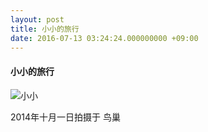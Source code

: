 ```yaml
---
layout: post
title: 小小的旅行
date: 2016-07-13 03:24:24.000000000 +09:00
---
```



#### 小小的旅行

![小小](http://b194.photo.store.qq.com/psbe?/V10ntugx2tpfhM/8bWqeR0eac0KVo9BS3bEAbbkSTzgMqnurgYHE8ePanOT3Paw5xkrs9IXqXufiG5D/b/dJXTqXPoBgAA&bo=wAMcAsADHAIBByA!&rf=viewer_4)

2014年十月一日拍摄于 鸟巢
